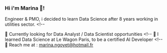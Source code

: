 ### Hi i'm Marina 👋!

<!--
**mngoyet/mngoyet** is a ✨ _special_ ✨ repository because its `README.md` (this file) appears on your GitHub profile.

-->
Engineer & PMO, i decided to learn Data Science after 8 years working in utilities sector. <!--

🔭 Currently looking for Data Analyst / Data Scientist opportunities <!--
🚋 I learned Data Science at Le Wagon Paris, to be a certified AI Developer <!--
📧 Reach me at : marina.ngoyet@hotmail.fr
